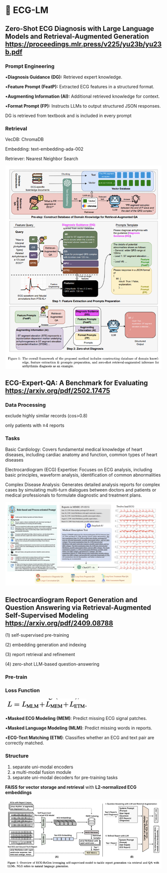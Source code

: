 # 📑 ECG-LM


## Zero-Shot ECG Diagnosis with Large Language Models and Retrieval-Augmented Generation https://proceedings.mlr.press/v225/yu23b/yu23b.pdf

### Prompt Engineering
•**Diagnosis Guidance (DG):** Retrieved expert knowledge.

•**Feature Prompt (FeatP):** Extracted ECG features in a structured format.

•**Augmenting Information (AI):** Additional retrieved knowledge for context.

•**Format Prompt (FP):** Instructs LLMs to output structured JSON responses.

DG is retrieved from textbook and is included in every prompt

### Retrieval

VecDB: ChromaDB

Embedding: text-embedding-ada-002

Retriever: Nearest Neighbor Search

![Paper Figure](zero_shot_ecg_rag.png)


## ECG-Expert-QA: A Benchmark for Evaluating https://arxiv.org/pdf/2502.17475

### Data Processing

exclude highly similar records (cos>0.8)

only patients with ≥4 reports

### Tasks

Basic Cardiology: Covers fundamental medical knowledge of heart diseases, including cardiac anatomy and function, common types of heart diseases

Electrocardiogram (ECG) Expertise: Focuses on ECG analysis, including basic principles, waveform analysis, identification of common abnormalities 

Complex Disease Analysis: Generates detailed analysis reports for complex cases by simulating multi-turn dialogues between doctors and patients or medical professionals to formulate diagnostic and treatment plans.

![Paper Figure](ecg_expert_qa.png)

## Electrocardiogram Report Generation and Question Answering via Retrieval-Augmented Self-Supervised Modeling https://arxiv.org/pdf/2409.08788

(1) self-supervised pre-training

(2) embedding generation and indexing

(3) report retrieval and refinement

(4) zero-shot LLM-based question-answering

### Pre-train

### Loss Function
![loss](ecg_selfsupervise_qa_loss.png)

•**Masked ECG Modeling (MEM)**: Predict missing ECG signal patches.

•**Masked Language Modeling (MLM)**: Predict missing words in reports.

•**ECG-Text Matching (ETM)**: Classifies whether an ECG and text pair are correctly matched.

### Structure

1. separate uni-modal encoders
2. a multi-modal fusion module 
3. separate uni-modal decoders for pre-training tasks

**FAISS for vector storage and retrieval** with **L2-normalized ECG embeddings**


![](ecg_selfsupervise_qa.png)